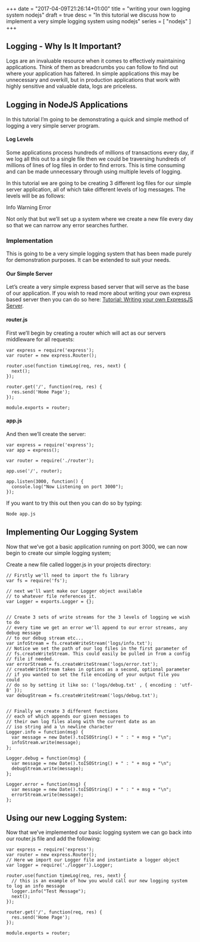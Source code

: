 +++
date = "2017-04-09T21:26:14+01:00"
title = "writing your own logging system nodejs"
draft = true
desc = "In this tutorial we discuss how to implement a very simple logging system using nodejs"
series = [ "nodejs" ]
+++

## Logging - Why Is It Important?

Logs are an invaluable resource when it comes to effectively maintaining applications. Think of them as breadcrumbs you can follow to find out where your application has faltered. In simple applications this may be unnecessary and overkill, but in production applications that work with highly sensitive and valuable data, logs are priceless.

## Logging in NodeJS Applications

In this tutorial I’m going to be demonstrating a quick and simple method of logging a very simple server program. 

#### Log Levels

Some applications process hundreds of millions of transactions every day, if we log all this out to a single file then we could be traversing hundreds of millions of lines of log files in order to find errors. This is time consuming and can be made unnecessary through using multiple levels of logging. 

In this tutorial we are going to be creating 3 different log files for our simple server application, all of which take different levels of log messages. The levels will be as follows:

Info
Warning
Error

Not only that but we’ll set up a system where we create a new file every day so that we can narrow any error searches further. 

### Implementation

This is going to be a very simple logging system that has been made purely for demonstration purposes. It can be extended to suit your needs.

#### Our Simple Server

Let’s create a very simple express based server that will serve as the base of our application. If you wish to read more about writing your own express based server then you can do so here: [Tutorial: Writing your own ExpressJS Server](https://tutorialedge.net/creating-simple-server-express-js).

#### router.js 

First we’ll begin by creating a router which will act as our servers middleware for all requests:

~~~
var express = require('express');
var router = new express.Router();

router.use(function timeLog(req, res, next) {
  next();
});

router.get('/', function(req, res) {
  res.send('Home Page');
});

module.exports = router;
~~~

#### app.js

And then we’ll create the server:

~~~
var express = require('express');
var app = express();

var router = require('./router');

app.use('/', router);

app.listen(3000, function() {
  console.log("Now Listening on port 3000");
});
~~~

If you want to try this out then you can do so by typing:
~~~
Node app.js
~~~

## Implementing Our Logging System

Now that we’ve got a basic application running on port 3000, we can now begin to create our simple logging system; 

Create a new file called logger.js in your projects directory:

~~~
// Firstly we'll need to import the fs library
var fs = require('fs');

// next we'll want make our Logger object available
// to whatever file references it.
var Logger = exports.Logger = {};


// Create 3 sets of write streams for the 3 levels of logging we wish to do
// every time we get an error we'll append to our error streams, any debug message
// to our debug stream etc...
var infoStream = fs.createWriteStream('logs/info.txt');
// Notice we set the path of our log files in the first parameter of 
// fs.createWriteStream. This could easily be pulled in from a config
// file if needed.
var errorStream = fs.createWriteStream('logs/error.txt');
// createWriteStream takes in options as a second, optional parameter
// if you wanted to set the file encoding of your output file you could
// do so by setting it like so: ('logs/debug.txt' , { encoding : 'utf-8' });
var debugStream = fs.createWriteStream('logs/debug.txt');


// Finally we create 3 different functions
// each of which appends our given messages to 
// their own log files along with the current date as an
// iso string and a \n newline character
Logger.info = function(msg) {
  var message = new Date().toISOString() + " : " + msg + "\n";
  infoStream.write(message);
};

Logger.debug = function(msg) {
  var message = new Date().toISOString() + " : " + msg + "\n";
  debugStream.write(message);
};

Logger.error = function(msg) {
  var message = new Date().toISOString() + " : " + msg + "\n";
  errorStream.write(message);
};
~~~

## Using our new Logging System:

Now that we’ve implemented our basic logging system we can go back into our router.js file and add the following:

~~~
var express = require('express');
var router = new express.Router();
// Here we import our Logger file and instantiate a logger object
var logger = require('./logger').Logger;

router.use(function timeLog(req, res, next) {
  // this is an example of how you would call our new logging system to log an info message
  logger.info("Test Message");
  next();
});

router.get('/', function(req, res) {
  res.send('Home Page');
});

module.exports = router;

~~~
